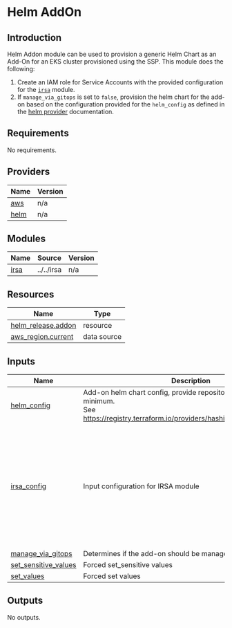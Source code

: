 # Helm AddOn

## Introduction

Helm Addon module can be used to provision a generic Helm Chart as an Add-On for an EKS cluster provisioned using the SSP. This module does the following:

1. Create an IAM role for Service Accounts with the provided configuration for the [`irsa`](./../../irsa) module.
2. If `manage_via_gitops` is set to `false`, provision the helm chart for the add-on based on the configuration provided for the `helm_config` as defined in the [helm provider](https://registry.terraform.io/providers/hashicorp/helm/latest/docs) documentation.

<!--- BEGIN_TF_DOCS --->
## Requirements

No requirements.

## Providers

| Name | Version |
|------|---------|
| <a name="provider_aws"></a> [aws](#provider\_aws) | n/a |
| <a name="provider_helm"></a> [helm](#provider\_helm) | n/a |

## Modules

| Name | Source | Version |
|------|--------|---------|
| <a name="module_irsa"></a> [irsa](#module\_irsa) | ../../irsa | n/a |

## Resources

| Name | Type |
|------|------|
| [helm_release.addon](https://registry.terraform.io/providers/hashicorp/helm/latest/docs/resources/release) | resource |
| [aws_region.current](https://registry.terraform.io/providers/hashicorp/aws/latest/docs/data-sources/region) | data source |

## Inputs

| Name | Description | Type | Default | Required |
|------|-------------|------|---------|:--------:|
| <a name="input_helm_config"></a> [helm\_config](#input\_helm\_config) | Add-on helm chart config, provide repository and version at the minimum.<br>See https://registry.terraform.io/providers/hashicorp/helm/latest/docs. | `any` | n/a | yes |
| <a name="input_irsa_config"></a> [irsa\_config](#input\_irsa\_config) | Input configuration for IRSA module | <pre>object({<br>    kubernetes_namespace              = string<br>    create_kubernetes_namespace       = optional(bool)<br>    kubernetes_service_account        = string<br>    create_kubernetes_service_account = optional(bool)<br>    eks_cluster_id                    = string<br>    iam_role_path                     = optional(string)<br>    tags                              = optional(map(string))<br>    irsa_iam_policies                 = optional(list(string))<br>    irsa_iam_permissions_boundary     = optional(string)<br>  })</pre> | `null` | no |
| <a name="input_manage_via_gitops"></a> [manage\_via\_gitops](#input\_manage\_via\_gitops) | Determines if the add-on should be managed via GitOps. | `bool` | `false` | no |
| <a name="input_set_sensitive_values"></a> [set\_sensitive\_values](#input\_set\_sensitive\_values) | Forced set\_sensitive values | `any` | `[]` | no |
| <a name="input_set_values"></a> [set\_values](#input\_set\_values) | Forced set values | `any` | `[]` | no |

## Outputs

No outputs.

<!--- END_TF_DOCS --->
